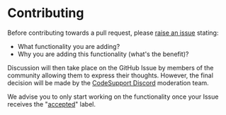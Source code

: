 # Contributing

Before contributing towards a pull request, please [raise an issue](https://github.com/codesupport/website-frontend/issues/new) stating:
- What functionality you are adding?
- Why you are adding this functionality (what's the benefit)?

Discussion will then take place on the GitHub Issue by members of the community allowing them to express their thoughts.
However, the final decision will be made by the [CodeSupport Discord](https://codesupport.dev/discord) moderation team. 

We advise you to only start working on the functionality once your Issue receives the "[accepted](https://github.com/codesupport/website-frontend/issues?q=is%3Aopen+is%3Aissue+label%3Aaccepted)" label.
